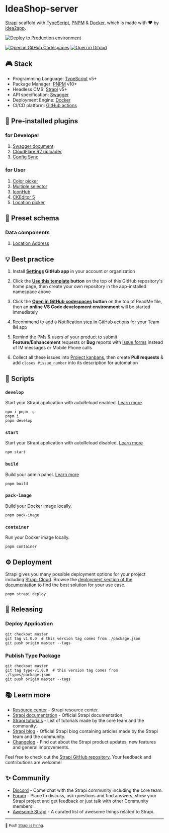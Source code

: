 # IdeaShop-server

[Strapi][7] scaffold with [TypeScript][5], [PNPM][6] & [Docker][9], which is made with ❤️ by [idea2app][1].

[![Deploy to Production environment](https://github.com/idea2app/Strapi-PNPM-Docker-ts/actions/workflows/deploy-production.yml/badge.svg)][2]

[![Open in GitHub Codespaces](https://github.com/codespaces/badge.svg)][3]
[![Open in Gitpod](https://gitpod.io/button/open-in-gitpod.svg)][4]

## 🎮 Stack

- Programming Language: [TypeScript][5] v5+
- Package Manager: [PNPM][6] v10+
- Headless CMS: [Strapi][7] v5+
- API specification: [Swagger][8]
- Deployment Engine: [Docker][9]
- CI/CD platform: [GitHub actions][10]

## 🔌 Pre-installed plugins

### for Developer

1.  [Swagger document][11]
2.  [CloudFlare R2 uploader][12]
3.  [Config Sync][13]

### for User

1.  [Color picker][14]
2.  [Multiple selector][15]
3.  [IconHub][16]
4.  [CKEditor 5][17]
5.  [Location picker][18]

## 💾 Preset schema

### Data components

1. [Location Address](src/components/location/address.json)

## 💡 Best practice

1.  Install **[Settings][19] GitHub app** in your account or organization

2.  Click the **[Use this template][20] button** on the top of this GitHub repository's home page, then create your own repository in the app-installed namespace above

3.  Click the **[Open in GitHub codespaces][21] button** on the top of ReadMe file, then an **online VS Code development environment** will be started immediately

4.  Recommend to add a [Notification step in GitHub actions][22] for your Team IM app

5.  Remind the PMs & users of your product to submit **Feature/Enhancement** requests or **Bug** reports with [Issue forms][23] instead of IM messages or Mobile Phone calls

6.  Collect all these issues into [Project kanbans][24], then create **Pull requests** & add `closes #issue_number` into its description for automation

## 🚀 Scripts

### `develop`

Start your Strapi application with autoReload enabled. [Learn more][25]

```shell
npm i pnpm -g
pnpm i
pnpm develop
```

### `start`

Start your Strapi application with autoReload disabled. [Learn more][26]

```shell
npm start
```

### `build`

Build your admin panel. [Learn more][27]

```shell
pnpm build
```

### `pack-image`

Build your Docker image locally.

```shell
pnpm pack-image
```

### `container`

Run your Docker image locally.

```shell
pnpm container
```

## ⚙️ Deployment

Strapi gives you many possible deployment options for your project including [Strapi Cloud][28]. Browse the [deployment section of the documentation][29] to find the best solution for your use case.

```shell
pnpm strapi deploy
```

## 🚀 Releasing

### Deploy Application

```shell
git checkout master
git tag v1.0.0  # this version tag comes from ./package.json
git push origin master --tags
```

### Publish Type Package

```shell
git checkout master
git tag type-v1.0.0  # this version tag comes from ./types/package.json
git push origin master --tags
```

## 📚 Learn more

- [Resource center][30] - Strapi resource center.
- [Strapi documentation][31] - Official Strapi documentation.
- [Strapi tutorials][32] - List of tutorials made by the core team and the community.
- [Strapi blog][33] - Official Strapi blog containing articles made by the Strapi team and the community.
- [Changelog][34] - Find out about the Strapi product updates, new features and general improvements.

Feel free to check out the [Strapi GitHub repository][35]. Your feedback and contributions are welcome!

## ✨ Community

- [Discord][36] - Come chat with the Strapi community including the core team.
- [Forum][37] - Place to discuss, ask questions and find answers, show your Strapi project and get feedback or just talk with other Community members.
- [Awesome Strapi][38] - A curated list of awesome things related to Strapi.

---

<sub>🤫 Psst! [Strapi is hiring][39].</sub>

[1]: https://idea2.app/
[2]: https://github.com/idea2app/Strapi-PNPM-Docker-ts/actions/workflows/deploy-production.yml
[3]: https://codespaces.new/idea2app/Strapi-PNPM-Docker-ts
[4]: https://gitpod.io/?autostart=true#https://github.com/idea2app/Strapi-PNPM-Docker-ts
[5]: https://www.typescriptlang.org/
[6]: https://pnpm.io/
[7]: https://strapi.io/
[8]: https://swagger.io/
[9]: https://www.docker.com/
[10]: https://github.com/features/actions
[11]: https://github.com/strapi/strapi/tree/develop/packages/plugins/documentation
[12]: https://github.com/trieb-work/strapi-provider-cloudflare-r2
[13]: https://github.com/pluginpal/strapi-plugin-config-sync
[14]: https://github.com/strapi/strapi/tree/develop/packages/plugins/color-picker
[15]: https://github.com/Zaydme/strapi-plugin-multi-select
[16]: https://github.com/Arshiash80/strapi-plugin-iconhub
[17]: https://github.com/ckeditor/strapi-plugin-ckeditor
[18]: https://github.com/wisnuwiry/strapi-geodata
[19]: https://github.com/apps/settings
[20]: https://github.com/new?template_name=Strapi-PNPM-Docker-ts&template_owner=idea2app
[21]: https://codespaces.new/idea2app/Strapi-PNPM-Docker-ts
[22]: https://github.com/FreeCodeCamp-Chengdu/FreeCodeCamp-Chengdu.github.io/blob/8df9944449002758f7ec809deeb260ce08182259/.github/workflows/main.yml#L34-L63
[23]: https://github.com/idea2app/Strapi-PNPM-Docker-ts/issues/new/choose
[24]: https://github.com/idea2app/Strapi-PNPM-Docker-ts/projects
[25]: https://docs.strapi.io/dev-docs/cli#strapi-develop
[26]: https://docs.strapi.io/dev-docs/cli#strapi-start
[27]: https://docs.strapi.io/dev-docs/cli#strapi-build
[28]: https://cloud.strapi.io/
[29]: https://docs.strapi.io/dev-docs/deployment
[30]: https://strapi.io/resource-center
[31]: https://docs.strapi.io/
[32]: https://strapi.io/tutorials
[33]: https://strapi.io/blog
[34]: https://strapi.io/changelog
[35]: https://github.com/strapi/strapi
[36]: https://discord.strapi.io/
[37]: https://forum.strapi.io/
[38]: https://github.com/strapi/awesome-strapi
[39]: https://strapi.io/careers
